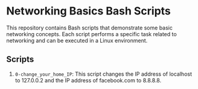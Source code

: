 # Networking Basics Bash Scripts
This repository contains Bash scripts that demonstrate some basic networking concepts. Each script performs a specific task related to networking and can be executed in a Linux environment.
## Scripts
1. `0-change_your_home_IP`: This script changes the IP address of localhost to 127.0.0.2 and the IP address of facebook.com to 8.8.8.8.
